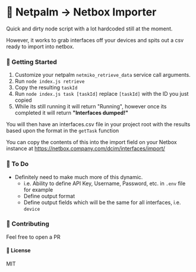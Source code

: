 # 🌴 Netpalm -> Netbox Importer

Quick and dirty node script with a lot hardcoded still at the moment.

However, it works to grab interfaces off your devices and spits out a csv ready to import into netbox.

### 🚀 Getting Started

1. Customize your netpalm `netmiko_retrieve_data` service call arguments.
2. Run `node index.js retrieve`
3. Copy the resulting `taskId`
4. Run `node index.js task [taskId]` replace `[taskId]` with the ID you just copied
5. While its still running it will return "Running", however once its completed it will return **"Interfaces dumped!"**

You will then have an interfaces.csv file in your project root with the results based upon the format in the `getTask` function

You can copy the contents of this into the import field on your Netbox instance at https://netbox.company.com/dcim/interfaces/import/

### 🚧 To Do

- Definitely need to make much more of this dynamic.
	- i.e. Ability to define API Key, Username, Password, etc. in `.env` file for example
	- Define output format
	- Define output fields which will be the same for all interfaces, i.e. `device`

### 👏 Contributing

Feel free to open a PR

#### 📝 License

MIT
